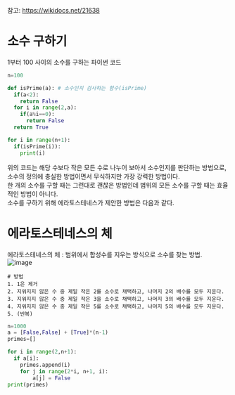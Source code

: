참고: https://wikidocs.net/21638

# 소수 구하기

1부터 100 사이의 소수를 구하는 파이썬 코드
``` python
n=100

def isPrime(a): # 소수인지 검사하는 함수(isPrime)
  if(a<2):
    return False
  for i in range(2,a):
    if(a%i==0):
      return False
  return True

for i in range(n+1):
  if(isPrime(i)):
    print(i)
```
위의 코드는 해당 수보다 작은 모든 수로 나누어 보아서 소수인지를 판단하는 방법으로, 소수의 정의에 충실한 방법이면서 무식하지만 가장 강력한 방법이다.  
한 개의 소수를 구할 때는 그런대로 괜찮은 방법인데 범위의 모든 소수를 구할 때는 효율적인 방법이 아니다.  
소수를 구하기 위해 에라토스테네스가 제안한 방법은 다음과 같다.

# 에라토스테네스의 체

에라토스테네스의 체 : 범위에서 합성수를 지우는 방식으로 소수를 찾는 방법.  
![image](https://user-images.githubusercontent.com/87055456/144377645-facf81d1-209e-4036-8d36-cd23335cedc6.png)

```
# 방법
1. 1은 제거 
2. 지워지지 않은 수 중 제일 작은 2를 소수로 채택하고, 나머지 2의 배수를 모두 지운다. 
3. 지워지지 않은 수 중 제일 작은 3을 소수로 채택하고, 나머지 3의 배수를 모두 지운다. 
4. 지워지지 않은 수 중 제일 작은 5를 소수로 채택하고, 나머지 5의 배수를 모두 지운다. 
5. (반복)
```
``` python
n=1000
a = [False,False] + [True]*(n-1)
primes=[]

for i in range(2,n+1):
  if a[i]:
    primes.append(i)
    for j in range(2*i, n+1, i):
        a[j] = False
print(primes)
```
